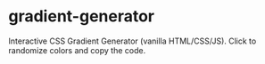 # gradient-generator
Interactive CSS Gradient Generator (vanilla HTML/CSS/JS). Click to randomize colors and copy the code.
